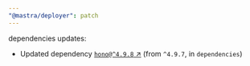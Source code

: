 ```yaml
---
"@mastra/deployer": patch
---
```

dependencies updates:
  - Updated dependency [`hono@^4.9.8` ↗︎](https://www.npmjs.com/package/hono/v/4.9.8) (from `^4.9.7`, in `dependencies`)
